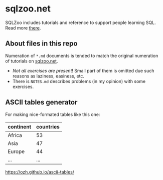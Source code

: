 # sqlzoo.net

SQLZoo includes tutorials and reference to support people learning SQL. Read more [there](https://sqlzoo.net/wiki/SQLZOO:About).

## About files in this repo

Numeration of `*.md` documents is tended to match the original numeration of tutorials on [sqlzoo.net](https://sqlzoo.net).

- _Not all exercises are present_! Small part of them is omitted due such reasons as laziness, easiness, etc.
- There is `NOTES.md` describes problems (in my opinion) with some exercises.

## ASCII tables generator

For making nice-formated tables like this one:

|   continent   |  countries  |
|---------------|-------------|
| Africa        |          53 |
| Asia          |          47 |
| Europe        |          44 |
| ...           |         ... |

https://ozh.github.io/ascii-tables/